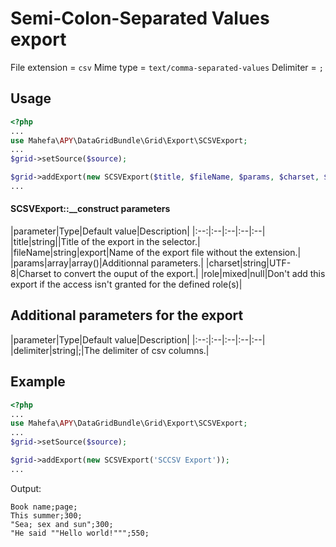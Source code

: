 Semi-Colon-Separated Values export
=================================

File extension = `csv`
Mime type = `text/comma-separated-values`
Delimiter = `;`

## Usage
```php
<?php
...
use Mahefa\APY\DataGridBundle\Grid\Export\SCSVExport;
...
$grid->setSource($source);

$grid->addExport(new SCSVExport($title, $fileName, $params, $charset, $role));
...
```

#### SCSVExport::__construct parameters

|parameter|Type|Default value|Description|
|:--:|:--|:--|:--|:--|
|title|string||Title of the export in the selector.|
|fileName|string|export|Name of the export file without the extension.|
|params|array|array()|Additionnal parameters.|
|charset|string|UTF-8|Charset to convert the ouput of the export.|
|role|mixed|null|Don't add this export if the access isn't granted for the defined role(s)|

## Additional parameters for the export

|parameter|Type|Default value|Description|
|:--:|:--|:--|:--|:--|
|delimiter|string|;|The delimiter of csv columns.|

## Example
```php
<?php
...
use Mahefa\APY\DataGridBundle\Grid\Export\SCSVExport;
...
$grid->setSource($source);

$grid->addExport(new SCSVExport('SCCSV Export'));
...
```

Output:

```
Book name;page;
This summer;300;
"Sea; sex and sun";300;
"He said ""Hello world!""";550;
```

